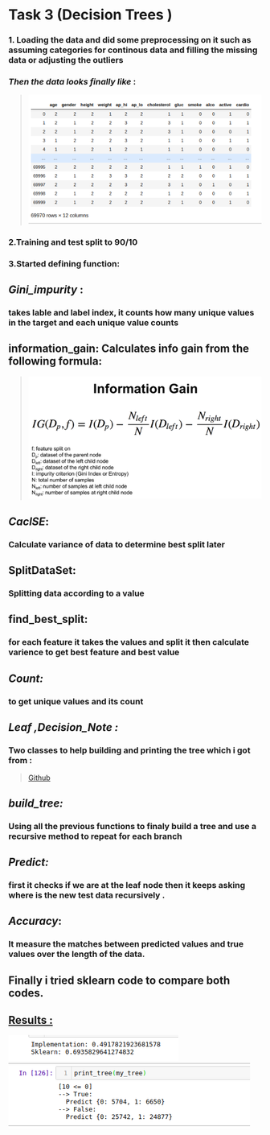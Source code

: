 # Task 3 (Decision Trees )
### 1. Loading the data and did some preprocessing on it such as assuming categories for continous data and filling the missing data or adjusting the outliers

### *Then the data looks finally like* :
 > ![alt text](1.png)
### 2.Training and test split to 90/10 
### 3.Started defining function:
## *Gini_impurity* :
### takes lable and label index, it counts how many unique values in the target and each unique value counts
## information_gain: Calculates info gain from the following formula:
> ![alt text](2.png)

## *CaclSE*:
### Calculate variance of data to determine best split later
## SplitDataSet:
### Splitting data according to a value
## find_best_split:
### for each feature it takes the values and split it then calculate varience to get best feature and best value 
## *Count:*
### to get unique values and its count
## *Leaf ,Decision_Note :*
### Two classes to help building and printing the tree which i got from :
> [Github](linkhttps://github.com/random-forests/tutorials/blob/master/decision_tree.ipynb)
## *build_tree:*
### Using all the previous functions to finaly build a tree and use a recursive method to repeat for each branch
## *Predict:*
### first it checks if we are at the leaf node then it keeps asking where is the new test data recursively .
## *Accuracy*:
### It measure the matches between predicted values and true values over the length of the data.

## Finally i tried sklearn code to compare both codes.

## <u>Results : <u>
![alt text](3.png) <br>
![alt text](4.png)
